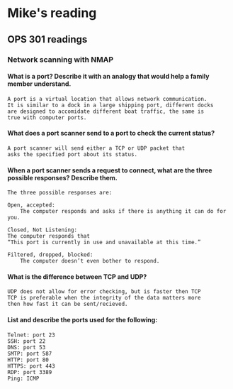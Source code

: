 # Mike's reading

## OPS 301 readings

### Network scanning with NMAP

#### What is a port? Describe it with an analogy that would help a family member understand.
    A port is a virtual location that allows network communication.
    It is similar to a dock in a large shipping port, different docks
    are designed to accomidate different boat traffic, the same is
    true with computer ports.

#### What does a port scanner send to a port to check the current status?
    A port scanner will send either a TCP or UDP packet that
    asks the specified port about its status.

#### When a port scanner sends a request to connect, what are the three possible responses? Describe them.
    The three possible responses are:
    
    Open, accepted: 
        The computer responds and asks if there is anything it can do for you.
    
    Closed, Not Listening: 
    The computer responds that 
    “This port is currently in use and unavailable at this time.”

    Filtered, dropped, blocked:
        The computer doesn’t even bother to respond.

#### What is the difference between TCP and UDP?
    UDP does not allow for error checking, but is faster then TCP
    TCP is preferable when the integrity of the data matters more
    then how fast it can be sent/recieved.

#### List and describe the ports used for the following:
    Telnet: port 23
    SSH: port 22
    DNS: port 53
    SMTP: port 587
    HTTP: port 80
    HTTPS: port 443
    RDP: port 3389
    Ping: ICMP 

